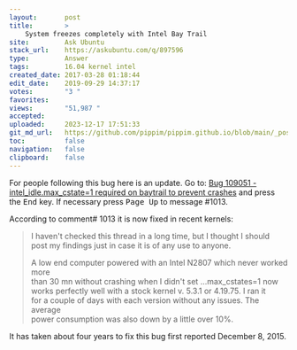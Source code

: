 ```yaml
---
layout:       post
title:        >
    System freezes completely with Intel Bay Trail
site:         Ask Ubuntu
stack_url:    https://askubuntu.com/q/897596
type:         Answer
tags:         16.04 kernel intel
created_date: 2017-03-28 01:18:44
edit_date:    2019-09-29 14:37:17
votes:        "3 "
favorites:    
views:        "51,987 "
accepted:     
uploaded:     2023-12-17 17:51:33
git_md_url:   https://github.com/pippim/pippim.github.io/blob/main/_posts/2017/2017-03-28-System-freezes-completely-with-Intel-Bay-Trail.md
toc:          false
navigation:   false
clipboard:    false
---
```


For people following this bug here is an update. Go to: [Bug 109051 - intel_idle.max_cstate=1 required on baytrail to prevent crashes][1] and press the <kbd>End</kbd> key. If necessary press <kbd>Page Up</kbd> to message #1013.

According to comment# 1013 it is now fixed in recent kernels:

> I haven't checked this thread in a long time, but I thought I should  
> post my findings just in case it is of any use to anyone.  
>   
> A low end computer powered with an Intel N2807 which never worked more  
> than 30 mn without crashing when I didn't set ...max_cstates=1 now  
> works perfectly well with a stock kernel v. 5.3.1 or 4.19.75. I ran it  
> for a couple of days with each version without any issues. The average  
> power consumption was also down by a little over 10%.  

It has taken about four years to fix this bug first reported December 8, 2015.

  [1]: https://bugzilla.kernel.org/show_bug.cgi?id=109051

